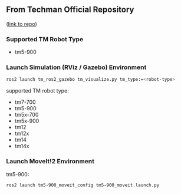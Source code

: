 ## From Techman Official Repository
<p align="left">(<a href="https://github.com/TechmanRobotInc/tmr_ros2">link to repo</a>)</p>

### Supported TM Robot Type

- tm5-900

### Launch Simulation (RViz / Gazebo) Environment

```sh
ros2 launch tm_ros2_gazebo tm_visualize.py tm_type:=<robot-type>
```

supported TM robot type:
- tm7-700
- tm5-900
- tm5x-700
- tm5x-900
- tm12
- tm12x
- tm14
- tm14x

### Launch MoveIt!2 Environment

tm5-900:
```sh
ros2 launch tm5-900_moveit_config tm5-900_moveit.launch.py
```